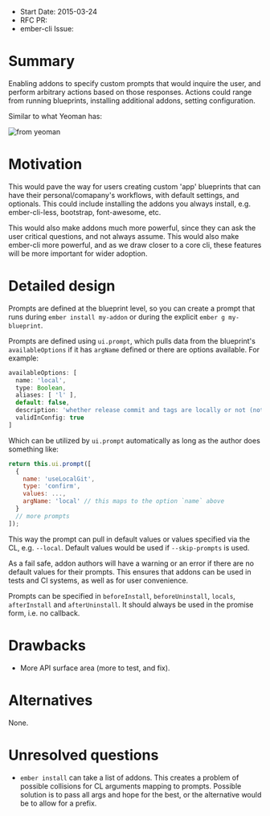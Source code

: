 - Start Date: 2015-03-24
- RFC PR:
- ember-cli Issue:

# Summary

Enabling addons to specify custom prompts that would inquire the user, and perform arbitrary actions based on those responses. Actions could range from running blueprints, installing additional addons, setting configuration.

Similar to what Yeoman has:

![from yeoman](http://yeoman.io/static/image_4.d4f761cf89.png)

# Motivation

This would pave the way for users creating custom 'app' blueprints that can have their personal/comapany's workflows, with default settings, and optionals. This could include installing the addons you always install, e.g. ember-cli-less, bootstrap, font-awesome, etc.

This would also make addons much more powerful, since they can ask the user critical questions, and not always assume. This would also make ember-cli more powerful, and as we draw closer to a core cli, these features will be more important for wider adoption.

# Detailed design

Prompts are defined at the blueprint level, so you can create
a prompt that runs during `ember install my-addon` or during the explicit `ember g my-blueprint`.

Prompts are defined using `ui.prompt`, which pulls data from the blueprint's `availableOptions` if it has `argName` defined or there are options available. For example:

```js
availableOptions: [
  name: 'local',
  type: Boolean,
  aliases: [ 'l' ],
  default: false,
  description: 'whether release commit and tags are locally or not (not pushed to a remote)',
  validInConfig: true
]
```

Which can be utilized by `ui.prompt` automatically as long as the author does something like:

```js
return this.ui.prompt([
  {
    name: 'useLocalGit',
    type: 'confirm',
    values: ...,
    argName: 'local' // this maps to the option `name` above
  }
  // more prompts
]);
```

This way the prompt can pull in default values or values specified via the CL, e.g. `--local`. Default values would be used if `--skip-prompts` is used.

As a fail safe, addon authors will have a warning or an error if there are no default values for their prompts. This ensures that addons can be used in tests and CI systems, as well as for user convenience.

Prompts can be specified in `beforeInstall`, `beforeUninstall`, `locals`, `afterInstall` and `afterUninstall`. It should always be used in the promise form, i.e. no callback.

# Drawbacks

* More API surface area (more to test, and fix).


# Alternatives

None.

# Unresolved questions

* `ember install` can take a list of addons. This creates a problem of possible collisions for CL arguments mapping to prompts. Possible solution is to pass all args and hope for the best, or the alternative would be to allow for a prefix.